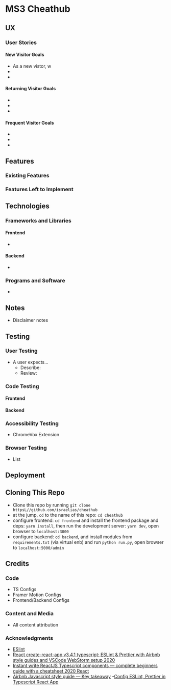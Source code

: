 # MS3 Cheathub
## UX
### User Stories
#### New Visitor Goals
- As a new vistor, w
-
-
#### Returning Visitor Goals
- 
-
- 
#### Frequent Visitor Goals
- 
- 
- 

## Features
### Existing Features
### Features Left to Implement

## Technologies
### Frameworks and Libraries
#### Frontend
- 

#### Backend
- 

### Programs and Software
- 

## Notes
- Disclaimer notes

## Testing
### User Testing
- A user expects...
  - Describe:
  - Review:

### Code Testing
#### Frontend
#### Backend

### Accessibility Testing
- ChromeVox Extension

### Browser Testing
- List 

## Deployment
## Cloning This Repo
- Clone this repo by running `git clone httpsL//github.com/israelias/cheathub`
- at the jump, `cd` to the name of this repo:
`cd cheathub`
- configure frontend: `cd frontend` and install the frontend package and deps: `yarn install`, then run the development server: `yarn dev`, open browser to `localhost:3000`
- configure backend: `cd backend`, and install modules from `requirements.txt` (via virtual enb) and run `python run.py`, open browser to `localhost:5000/admin`

## Credits
### Code
- TS Configs
- Framer Motion Configs
- Frontend/Backend Configs

### Content and Media
- All content attribution

### Acknowledgments
- [ESlint]("https://dev.to/benweiser/how-to-set-up-eslint-typescript-prettier-with-create-react-app-3675")
- [React create-react-app v3.4.1 typescript: ESLint & Prettier with Airbnb style guides and VSCode WebStorm setup 2020]("https://medium.com/react-courses/react-create-react-app-v3-4-1-a55f3e7a8d6d")
- [Instant write ReactJS Typescript components — complete beginners guide with a cheatsheet 2020 React]("https://medium.com/react-courses/instant-write-reactjs-typescript-components-complete-beginners-guide-with-a-cheatsheet-e32a76022a44")
- [Airbnb Javascript style guide — Key takeaway]("https://medium.com/docon/airbnb-javascript-style-guide-key-takeaways-ffd0370c053")
-[Config ESLint, Prettier in Typescript React App]("https://rajduraisamy.medium.com/config-eslint-prettier-in-typescript-react-app-c92ebf14a896")